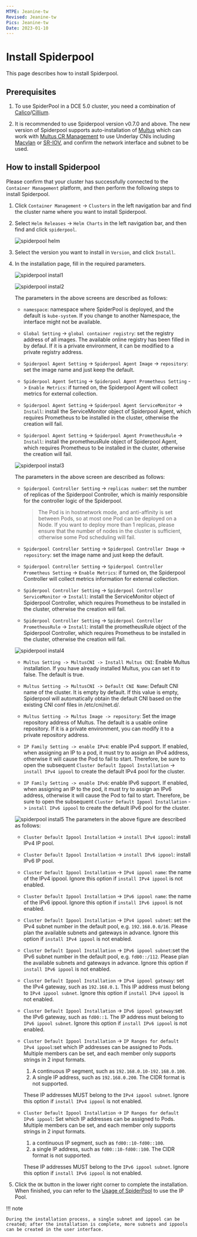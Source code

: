 ```yaml
---
MTPE: Jeanine-tw
Revised: Jeanine-tw
Pics: Jeanine-tw
Date: 2023-01-10
---
```


# Install Spiderpool

This page describes how to install Spiderpool.

## Prerequisites

1. To use SpiderPool in a DCE 5.0 cluster, you need a combination of [Calico](../../calico/index.md)/[Cillium](../../cilium/index.md).

2. It is recommended to use Spiderpool version v0.7.0 and above. The new version of Spiderpool supports auto-installation of [Multus](../../multus-underlay/install.md) which can work with [Multus CR Management](../../../config/multus-cr.md) to use Underlay CNIs including [Macvlan](../../multus-underlay/macvlan.md) or [SR-IOV](../../multus-underlay/sriov.md), and confirm the network interface and subnet to be used.

## How to install Spiderpool

Please confirm that your cluster has successfully connected to the `Container Management` platform, and then perform the following steps to install Spiderpool.

1. Click `Container Management` -> `Clusters` in the left navigation bar and find the cluster name where you want to install Spiderpool.

2. Select `Helm Releases` -> `Helm Charts` in the left navigation bar, and then find and click `spiderpool`.

    ![spiderpool helm](https://docs.daocloud.io/daocloud-docs-images/docs/en/docs/network/images/spiderpool-helm.png)

3. Select the version you want to install in `Version`, and click `Install`.

4. In the installation page, fill in the required parameters.

    ![spiderpool instal1](https://docs.daocloud.io/daocloud-docs-images/docs/en/docs/network/images/spiderpool-install1.png)

    ![spiderpool instal2](https://docs.daocloud.io/daocloud-docs-images/docs/en/docs/network/images/spiderpool-install2.png)  

    The parameters in the above screens are described as follows:

    - `namespace`: namespace where SpiderPool is deployed, and the default is `kube-system`. If you change to another Namespace, the interface might not be available.

    - `Global Setting` -> `global container registry`: set the registry address of all images. The available online registry has been filled in by defaul. If it is a private environment, it can be modified to a private registry address.

    - `Spiderpool Agent Setting` -> `Spiderpool Agent Image` ->  `repository`: set the image name and just keep the default.

    - `Spiderpool Agent Setting` -> `Spiderpool Agent Prometheus Setting` -> `Enable Metrics`: if turned on, the Spiderpool Agent will collect metrics for external collection.

    - `Spiderpool Agent Setting` -> `Spiderpool Agent ServiceMonitor` -> `Install`: install the ServiceMonitor object of Spiderpool Agent, which requires Prometheus to be installed in the cluster, otherwise the creation will fail.

    - `Spiderpool Agent Setting` -> `Spiderpool Agent PrometheusRule` -> `Install`: install the prometheusRule object of Spiderpool Agent, which requires Prometheus to be installed in the cluster, otherwise the creation will fail.

    ![spiderpool instal3](https://docs.daocloud.io/daocloud-docs-images/docs/en/docs/network/images/spiderpool-install3.png)

    The parameters in the above screen are described as follows:
  
    - `Spiderpool Controller Setting` -> `replicas number`: set the number of replicas of the Spiderpool Controller, which is mainly responsible for the controller logic of the Spiderpool.

        > The Pod is in hostnetwork mode, and anti-affinity is set between Pods, so at most one Pod can be deployed on a Node. If you want to deploy more than 1 replicas, please ensure that the number of nodes in the cluster is sufficient, otherwise some Pod scheduling will fail.

    - `Spiderpool Controller Setting` -> `Spiderpool Controller Image` -> `repository`: set the image name and just keep the default.

    - `Spiderpool Controller Setting` -> `Spiderpool Controller Prometheus Setting` -> `Enable Metrics`: if turned on, the Spiderpool Controller will collect metrics information for external collection.

    - `Spiderpool Controller Setting` -> `Spiderpool Controller ServiceMonitor` -> `Install`: install the ServiceMonitor object of Spiderpool Controller, which requires Prometheus to be installed in the cluster, otherwise the creation will fail.

    - `Spiderpool Controller Setting` -> `Spiderpool Controller PrometheusRule` -> `Install`: install the prometheusRule object of the Spiderpool Controller, which requires Prometheus to be installed in the cluster, otherwise the creation will fail.

    ![spiderpool instal4](https://docs.daocloud.io/daocloud-docs-images/docs/en/docs/network/images/spiderpool-install4.png)

    - `Multus Setting -> MultusCNI -> Install Multus CNI`: Enable Multus installation. If you have already installed Multus, you can set it to false. The default is true.

    - `Multus Setting -> MultusCNI -> Default CNI Name`: Default CNI name of the cluster. It is empty by default. If this value is empty, Spiderpool will automatically obtain the default CNI based on the existing CNI conf files in /etc/cni/net.d/.

    - `Multus Setting -> Multus Image -> repository`: Set the image repository address of Multus. The default is a usable online repository. If it is a private environment, you can modify it to a private repository address.

    - `IP Family Setting -> enable IPv4`: enable IPv4 support. If enabled, when assigning an IP to a pod, it must try to assign an IPv4 address, otherwise it will cause the Pod to fail to start.
    Therefore, be sure to open the subsequent `Cluster Default Ippool Installation` -> `install IPv4 ippool` to create the default IPv4 pool for the cluster.

    - `IP Family Setting -> enable IPv6`: enable IPv6 support. If enabled, when assigning an IP to the pod, it must try to assign an IPv6 address, otherwise it will cause the Pod to fail to start.
    Therefore, be sure to open the subsequent `Cluster Default Ippool Installation` -> `install IPv6 ippool` to create the default IPv6 pool for the cluster.

    ![spiderpool instal5](https://docs.daocloud.io/daocloud-docs-images/docs/en/docs/network/images/spiderpool-install5.png)
    The parameters in the above figure are described as follows:

    - `Cluster Default Ippool Installation` -> `install IPv4 ippool`: install IPv4 IP pool.

    - `Cluster Default Ippool Installation` -> `install IPv6 ippool`: install IPv6 IP pool.

    - `Cluster Default Ippool Installation` -> `IPv4 ippool name`: the name of the IPv4 ippool. Ignore this option if `install IPv4 ippool` is not enabled.

    - `Cluster Default Ippool Installation` -> `IPv6 ippool name`: the name of the IPv6 ippool. Ignore this option if `install IPv6 ippool` is not enabled.

    - `Cluster Default Ippool Installation` -> `IPv4 ippool subnet`: set the IPv4 subnet number in the default pool, e.g. `192.168.0.0/16`. Please plan the available subnets and gateways in advance. Ignore this option if `install IPv4 ippool` is not enabled.

    - `Cluster Default Ippool Installation` -> `IPv6 ippool subnet`:set the IPv6 subnet number in the default pool, e.g. `fd00::/112`. Please plan the available subnets and gateways in advance. Ignore this option if `install IPv6 ippool` is not enabled.

    - `Cluster Default Ippool Installation` -> `IPv4 ippool gateway`: set the IPv4 gateway, such as `192.168.0.1`. This IP address must belong to `IPv4 ippool subnet`. Ignore this option if `install IPv4 ippool` is not enabled.

    - `Cluster Default Ippool Installation` -> `IPv6 ippool gateway`:set the IPv6 gateway, such as `fd00::1`. The IP address must belong to `IPv6 ippool subnet`. Ignore this option if `install IPv6 ippool` is not enabled.

    - `Cluster Default Ippool Installation` -> `IP Ranges for default IPv4 ippool`:set which IP addresses can be assigned to Pods. Multiple members can be set, and each member only supports strings in 2 input formats.

        1. A continuous IP segment, such as `192.168.0.10-192.168.0.100`.
        2. A single IP address, such as `192.168.0.200`. The CIDR format is not supported.

        These IP addresses MUST belong to the `IPv4 ippool subnet`. Ignore this option if `install IPv4 ippool` is not enabled.

    - `Cluster Default Ippool Installation` -> `IP Ranges for default IPv6 ippool`: Set which IP addresses can be assigned to Pods. Multiple members can be set, and each member only supports strings in 2 input formats.

        1. a continuous IP segment, such as `fd00::10-fd00::100`.
        2. a single IP address, such as `fd00::10-fd00::100`. The CIDR format is not supported.

        These IP addresses MUST belong to the `IPv6 ippool subnet`. Ignore this option if `install IPv6 ippool` is not enabled.

5. Click the `OK` button in the lower right corner to complete the installation. When finished, you can refer to the [Usage of SpiderPool](../../config/use-ippool/usage.md) to use the IP Pool.

!!! note

    During the installation process, a single subnet and ippool can be created; after the installation is complete, more subnets and ippools can be created in the user interface.
